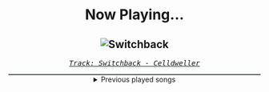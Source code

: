 <div align="center"> 
<h1>Now Playing...</h1>

![Switchback](https://i.scdn.co/image/ab67616d00001e02e982609b0231e526b3175193)
--
_<samp><a href="https://open.spotify.com/track/4sKi48OClEyho57D26hJdU">Track: Switchback - Celldweller</a></samp>_

<div style="border: 1px #4B5054 solid"></div>
<details>
  <summary>
    Previous played songs
  </summary>
  <table>
    <thead>
      <tr>
        <th>
          Artist
        </th>
        <th>
          Song
        </th>
        <th>
          Link
        </th>
      </tr>
    </thead>
    <tbody>
      <tr><td>Celldweller</td><td>Switchback</td><td><a href="https://open.spotify.com/track/4sKi48OClEyho57D26hJdU">https://open.spotify.com/track/4sKi48OClEyho57D26hJdU</a></td></tr><tr><td>Nitroverts</td><td>Starting Point</td><td><a href="https://open.spotify.com/track/1aqKcKr7Z1OiUArTqTbntY">https://open.spotify.com/track/1aqKcKr7Z1OiUArTqTbntY</a></td></tr><tr><td>Jared Dines</td><td>Djent 2015</td><td><a href="https://open.spotify.com/track/6zRZAK5sO6gz0Ny3Kx3PFp">https://open.spotify.com/track/6zRZAK5sO6gz0Ny3Kx3PFp</a></td></tr><tr><td>Blue Stahli</td><td>Transmission from Hell</td><td><a href="https://open.spotify.com/track/2lY9nKosxOxmNvLEYW3zTN">https://open.spotify.com/track/2lY9nKosxOxmNvLEYW3zTN</a></td></tr><tr><td>Void Chapter</td><td>Lucid Nightmare</td><td><a href="https://open.spotify.com/track/4Ty7xzLVx4WpdwgV4ARHoN">https://open.spotify.com/track/4Ty7xzLVx4WpdwgV4ARHoN</a></td></tr><tr><td>Celldweller</td><td>Pulsar</td><td><a href="https://open.spotify.com/track/3ZMypqXuuAvuMAL4MuWXx1">https://open.spotify.com/track/3ZMypqXuuAvuMAL4MuWXx1</a></td></tr><tr><td>Andromida</td><td>Vanguard Transpires</td><td><a href="https://open.spotify.com/track/3LTLhD2j9HBzO47CS3S0at">https://open.spotify.com/track/3LTLhD2j9HBzO47CS3S0at</a></td></tr><tr><td>Bernth</td><td>The Shrine</td><td><a href="https://open.spotify.com/track/0BXcZd3O7e7juzfVApCQiH">https://open.spotify.com/track/0BXcZd3O7e7juzfVApCQiH</a></td></tr><tr><td>Alamander</td><td>Bone Guitar</td><td><a href="https://open.spotify.com/track/6yZDnqpzufn7cWoYVqHpLV">https://open.spotify.com/track/6yZDnqpzufn7cWoYVqHpLV</a></td></tr><tr><td>Celldweller</td><td>Narrow Escape</td><td><a href="https://open.spotify.com/track/0NMsimpoQewyNp2mZrkRJF">https://open.spotify.com/track/0NMsimpoQewyNp2mZrkRJF</a></td></tr><tr><td>Robert Slump</td><td>Legion</td><td><a href="https://open.spotify.com/track/6xmizouTbHesv5Jtoy6p6B">https://open.spotify.com/track/6xmizouTbHesv5Jtoy6p6B</a></td></tr><tr><td>Blue Stahli</td><td>Headshot</td><td><a href="https://open.spotify.com/track/3CwkThOrUu8uyyBtaSEITl">https://open.spotify.com/track/3CwkThOrUu8uyyBtaSEITl</a></td></tr><tr><td>RTPN</td><td>Pulse</td><td><a href="https://open.spotify.com/track/0GQhrkVacI5ztyrAK4C5Mz">https://open.spotify.com/track/0GQhrkVacI5ztyrAK4C5Mz</a></td></tr><tr><td>Monuments</td><td>No One Will Teach You (feat. Mick Gordon) - Instrumental</td><td><a href="https://open.spotify.com/track/1KnKMH2stL5umdkQLKQxc5">https://open.spotify.com/track/1KnKMH2stL5umdkQLKQxc5</a></td></tr><tr><td>Andromida</td><td>No Bliss in Ignorance - Instrumental</td><td><a href="https://open.spotify.com/track/5vUndbsAwbpohTb1S7BfsI">https://open.spotify.com/track/5vUndbsAwbpohTb1S7BfsI</a></td></tr><tr><td>Smash Into Pieces</td><td>Flow - Instrumental</td><td><a href="https://open.spotify.com/track/02CTyb5mHuv9mi1ySdLnMf">https://open.spotify.com/track/02CTyb5mHuv9mi1ySdLnMf</a></td></tr><tr><td>Left To Vanish</td><td>Brass Crown</td><td><a href="https://open.spotify.com/track/7IM6GvATl0WipklxF32WdN">https://open.spotify.com/track/7IM6GvATl0WipklxF32WdN</a></td></tr><tr><td>Tore Fagerheim</td><td>Stacking Bodies in Zero G</td><td><a href="https://open.spotify.com/track/0qIioUoMci6XrbgRpx2Zjo">https://open.spotify.com/track/0qIioUoMci6XrbgRpx2Zjo</a></td></tr><tr><td>Andromida</td><td>Synthesis</td><td><a href="https://open.spotify.com/track/6K3eOhPwC99IS6vHzf9qQX">https://open.spotify.com/track/6K3eOhPwC99IS6vHzf9qQX</a></td></tr><tr><td>Returning We Hear the Larks</td><td>Europa</td><td><a href="https://open.spotify.com/track/5L3OuLQKLNHnokayfoa659">https://open.spotify.com/track/5L3OuLQKLNHnokayfoa659</a></td></tr>
    </tbody>
  </table>
</details>

</div>
